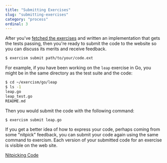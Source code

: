 ```yaml
---
title: "Submitting Exercises"
slug: "submitting-exercises"
category: "process"
ordinal: 3
---
```


After you've [fetched the exercises](/help/fetch) and written an implementation that gets the tests passing, then you're ready to submit the code to the website so you can discuss its merits and receive feedback.

```bash
$ exercism submit path/to/your/code.ext
```

For example, if you have been working on the `leap` exercise in Go, you might be in the same directory as the test suite and the code:

```bash
$ cd ~/exercism/go/leap
$ ls -1
leap.go
leap_test.go
README.md
```

Then you would submit the code with the following command:

```bash
$ exercism submit leap.go
```

If you get a better idea of how to express your code, perhaps coming from
some "nitpick" feedback, you can submit your code again using the same
command to exercism.  Each version of your submitted code for an exercise
is visible on the web site.

<a class="secondary-button" href="nitpicking-code.html">Nitpicking Code</a>
